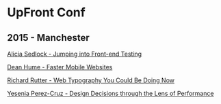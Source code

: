 # UpFront Conf

## 2015 - Manchester

[Alicia Sedlock - Jumping into Front-end Testing](https://speakerdeck.com/aliciasedlock/jumping-into-front-end-testing)

[Dean Hume - Faster Mobile Websites](https://speakerdeck.com/deanohume/faster-mobile-websites)

[Richard Rutter - Web Typography You Could Be Doing Now](http://webtypography.net/talks/upfront2015/)

[Yesenia Perez-Cruz - Design Decisions through the Lens of Performance](https://speakerdeck.com/yeseniaperezcruz/design-decisions-through-the-lens-of-a-performance-budget)
